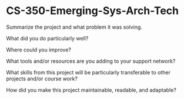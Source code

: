 # CS-350-Emerging-Sys-Arch-Tech

Summarize the project and what problem it was solving.

What did you do particularly well?

Where could you improve?

What tools and/or resources are you adding to your support network?

What skills from this project will be particularly transferable to other projects and/or course work?

How did you make this project maintainable, readable, and adaptable?
